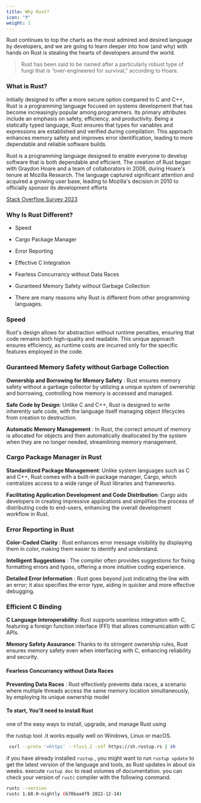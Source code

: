 ```yaml
---
title: Why Rust?
icon: "❓"
weight: 1
---
```


Rust continues to top the charts as the most admired and desired language by developers, and we are going to learn deeper into how (and why) with hands on Rust is stealing the hearts of developers around the world.

> Rust has been said to be named after a particularly robust type of fungi that is “over-engineered for survival,” according to Hoare.

### What is Rust?

Initially designed to offer a more secure option compared to C and C++, Rust is a programming language focused on systems development that has become increasingly popular among programmers. Its primary attributes include an emphasis on safety, efficiency, and productivity. Being a statically typed language, Rust ensures that types for variables and expressions are established and verified during compilation. This approach enhances memory safety and improves error identification, leading to more dependable and reliable software builds


Rust is a programming language designed to enable everyone to develop software that is both dependable and efficient. The creation of Rust began with Graydon Hoare and a team of collaborators in 2006, during Hoare's tenure at Mozilla Research. The language captured significant attention and acquired a growing user base, leading to Mozilla's decision in 2010 to officially sponsor its development efforts

[Stack Overflow Survey 2023](https://survey.stackoverflow.co/2023/#section-admired-and-desired-programming-scripting-and-markup-languages)

### Why Is Rust Different? 
 - Speed <br>
 - Cargo Package Manager <br>
 - Error Reporting <br>
 - Effective C Integration <br>
 - Fearless Concurrancy without Data Races <br>
 - Guranteed Memory Safety without Garbage Collection
 
- There are many reasons why Rust is different from other programming languages.

### Speed 

Rust's design allows for abstraction without runtime penalties, ensuring that code remains both high-quality and readable. This unique approach ensures efficiency, as runtime costs are incurred only for the specific features employed in the code.

### Guranteed Memory Safety without Garbage Collection

**Ownership and Borrowing for Memory Safety** : Rust ensures memory safety without a garbage collector by utilizing a unique system of ownership and borrowing, controlling how memory is accessed and managed.

**Safe Code by Design**: Unlike C and C++, Rust is designed to write inherently safe code, with the language itself managing object lifecycles from creation to destruction.

**Automatic Memory Management** : In Rust, the correct amount of memory is allocated for objects and then automatically deallocated by the system when they are no longer needed, streamlining memory management.

### Cargo Package Manager in Rust

**Standardized Package Management**: Unlike system languages such as C and C++, Rust comes with a built-in package manager, Cargo, which centralizes access to a wide range of Rust libraries and frameworks.

**Facilitating Application Development and Code Distribution**: Cargo aids developers in creating impressive applications and simplifies the process of distributing code to end-users, enhancing the overall development workflow in Rust.

### Error Reporting in Rust

**Color-Coded Clarity** : Rust enhances error message visibility by displaying them in color, making them easier to identify and understand.

**Intelligent Suggestions** : The compiler often provides suggestions for fixing formatting errors and typos, offering a more intuitive coding experience.

**Detailed Error Information** : Rust goes beyond just indicating the line with an error; it also specifies the error type, aiding in quicker and more effective debugging.

### Efficient C Binding 

**C Language Interoperability**: Rust supports seamless integration with C, featuring a foreign function interface (FFI) that allows communication with C APIs.

**Memory Safety Assurance**: Thanks to its stringent ownership rules, Rust ensures memory safety even when interfacing with C, enhancing reliability and security.


#### Fearless Concurrancy without Data Races

**Preventing Data Races** : Rust effectively prevents data races, a scenario where multiple threads access the same memory location simultaneously, by employing its unique ownership model


#### To start, You'll need to install Rust

one of the easy ways to install, upgrade, and manage Rust using

the rustup tool .it works equally well on Windows, Linux or macOS.

```bash
 curl --proto '=https' --tlsv1.2 -sSf https://sh.rustup.rs | sh
```

if you have already installed `rustup` , you might want to run `rustup update` to get the latest version of the language and tools, as Rust updates in about six weeks. execute `rustup doc` to read volumes of documentation. you can check your version of `rustc` compiler with the following command.

```bash
rustc --version 
rustc 1.68.0-nightly (b70baa4f9 2022-12-14)
```

